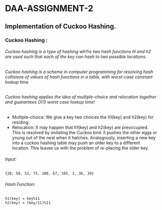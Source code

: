# DAA-ASSIGNMENT-2
## Implementation of Cuckoo Hashing.
### Cuckoo Hashing : 

###### Cuckoo hashing is a type of hashing wh?re two hash functions hl and h2 are used such that each of the key can hash to two possible locations.

###### Cuckoo hashing is a scheme in computer programming for resolving hash collisions of values of hash functions in a table, with worst-case constant lookup time.

###### Cuckoo hashing applies the idea of multiple-choice and relocation together and guarantees O(1) worst case lookup time! 

* Multiple-choice: We give a key two choices the h1(key) and h2(key) for residing.
* Relocation: It may happen that h1(key) and h2(key) are preoccupied. This is resolved by imitating the Cuckoo bird: it pushes the other eggs or young out of the nest when it hatches. Analogously, inserting a new key into a cuckoo hashing table may push an older key to a different location. This leaves us with the problem of re-placing the older key. 

###### Input:
```
{20, 50, 53, 75, 100, 67, 105, 3, 36, 39}
```
###### Hash Function:
```
h1(key) = key%11
h2(key) = (key/11)%11
```
